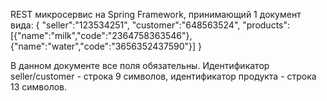 REST микросервис на Spring Framework, принимающий 1 документ вида:
{
"seller":"123534251",
"customer":"648563524",
"products":[{"name":"milk","code":"2364758363546"},{"name":"water","code":"3656352437590"}]
}

В данном документе все поля обязательны. Идентификатор seller/customer - строка 9 символов,
идентификатор продукта - строка 13 символов.
